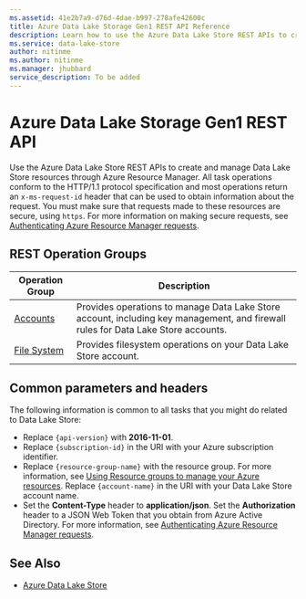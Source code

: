```yaml
---
ms.assetid: 41e2b7a9-d76d-4dae-b997-278afe42600c
title: Azure Data Lake Storage Gen1 REST API Reference
description: Learn how to use the Azure Data Lake Store REST APIs to create and manage Data Lake Store resources through Azure Resource Manager.
ms.service: data-lake-store
author: nitinme
ms.author: nitinme
ms.manager: jhubbard
service_description: To be added
---
```


# Azure Data Lake Storage Gen1 REST API

Use the Azure Data Lake Store REST APIs to create and manage Data Lake Store resources through Azure Resource Manager. All task operations conform to the HTTP/1.1 protocol specification and most operations return an `x-ms-request-id` header that can be used to obtain information about the request. You must make sure that requests made to these resources are secure, using `https`. For more information on making secure requests, see [Authenticating Azure Resource Manager requests](https://msdn.microsoft.com/library/azure/dn790557.aspx).

## REST Operation Groups

| Operation Group | Description |
|-----------------|-------------|
|[Accounts](~/docs-ref-autogen/datalakestore/Accounts.yml)| Provides operations to manage Data Lake Store account, including key management, and firewall rules for Data Lake Store accounts. |
|[File System](webhdfs-filesystem-apis.md) | Provides filesystem operations on your Data Lake Store account. |

## <a name="bk_common"></a>Common parameters and headers

The following information is common to all tasks that you might do related to Data Lake Store:

* Replace `{api-version}` with **2016-11-01**.
* Replace `{subscription-id}` in the URI with your Azure subscription identifier.
* Replace `{resource-group-name}` with the resource group. For more information, see [Using Resource groups to manage your Azure resources](https://azure.microsoft.com/documentation/articles/azure-preview-portal-using-resource-groups/).
Replace `{account-name}` in the URI with your Data Lake Store account name.
* Set the **Content-Type** header to **application/json**.
Set the **Authorization** header to a JSON Web Token that you obtain from Azure Active Directory. For more information, see [Authenticating Azure Resource Manager requests](https://msdn.microsoft.com/library/azure/dn790557.aspx).


## See Also

- [Azure Data Lake Store](https://azure.microsoft.com/services/data-lake-store/)
